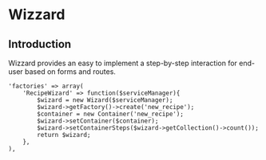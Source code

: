 Wizzard
=======


Introduction
------------
Wizzard provides an easy to implement a step-by-step interaction for end-user based on forms and routes.

	'factories' => array(
	    'RecipeWizard' => function($serviceManager){
	        $wizard = new Wizard($serviceManager);
	        $wizard->getFactory()->create('new_recipe');
	        $container = new Container('new_recipe');
	        $wizard->setContainer($container); 
	        $wizard->setContainerSteps($wizard->getCollection()->count());
	        return $wizard;
	    },
	),
